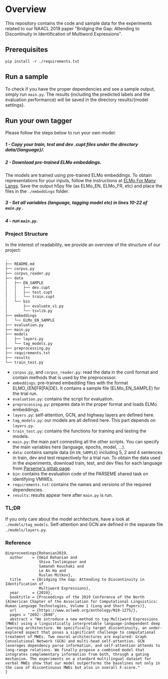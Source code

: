 # Overview
This repository contains the code and sample data for the experiments related to our NAACL 2019 paper "Bridging the Gap: Attending to Discontinuity in Identification of Multiword Expressions".
 
## Prerequisites
```
pip install -r ./requirements.txt
```

## Run a sample 

To check if you have the proper dependencies and see a sample output, simply run `main.py`. The results (including the predicted labels and the evaluation performance) will be saved in the directory results/{model settings}.

## Run your own tagger
Please follow the steps below to run your own model:

##### 1 - Copy your train, test and dev .cupt files under the directory data/{language}/.

##### 2 - Download pre-trained ELMo embeddings.

The models are trained using pre-trained ELMo embeddings. To obtain representations for your inputs, follow the instructions at [ELMo For Many Langs](https://github.com/HIT-SCIR/ELMoForManyLangs). Save the output h5py file (as ELMo_EN, ELMo_FR, etc) and place the files in the `./embeddings` folder. 

##### 3 - Set all variables (language, tagging model etc) in lines 10-22 of `main.py` .

##### 4 - run `main.py`.

### Project Structure
In the interest of readability, we provide an overview of the structure of our project: 

```bash
.
├── README.md
├── corpus.py
├── corpus_reader.py
├── data
│   ├── EN_SAMPLE
│   │   ├── dev.cupt
│   │   ├── test.cupt
│   │   └── train.cupt
│   └── bin
│       ├── evaluate_v1.py
│       └── tsvlib.py
├── embeddings
│   └── ELMo_EN_SAMPLE
├── evaluation.py
├── main.py
├── models
│   ├── layers.py
│   └── tag_models.py
├── preprocessing.py
├── requirements.txt
├── results
└── train_test.py
```
- `corpus.py`, and `corpus_reader.py`: read the data in the conll format and contain methods that is used by the preprocessor. 
- `embeddings`: pre-trained embedding files with the format ELMO_{EN|FR|FA|DE}. It contains a sample file (ELMo_EN_SAMPLE) for the trial run.  
- `evaluation.py`: contains the script for evaluation. 
- `preprocessing.py`: prepares data in the proper format and loads ELMo embeddings. 
- `layers.py`: self-attention, GCN, and highway layers are defined here. 
- `tag_models.py`: our models are all defined here. This part depends on `layers.py`.
- `train_test.py`: contains the functions for training and testing the models. 
- `main.py`: the main part connesting all the other scripts. You can specify the main variables here (language, epochs, model, ...).
- `data`: contains sample data (in `EN_SAMPLE`) including 5, 2 and 4 sentences in train, dev and test respectively for a trial run. To obtain the data used in the experiments, download train, test, and dev files for each language from [Parseme's gitlab page](https://gitlab.com/parseme/sharedtask-data/tree/master/1.1). 
- `bin`: contains the evaluation code of the PARSEME shared task on identifying VMWEs.
- `requirements.txt`: contains the names and versions of the required dependencies. 
- `results`: results appear here after `main.py` is run. 

### TL;DR

If you only care about the model architecture, have a look at `./models/tag_models`. Self-attention and GCN are defined in the separate file `./models/layers.py`.

### Reference
```
@inproceedings{Rohanian2019,
  author    = {Omid Rohanian and
               Shiva Taslimipoor and
               Samaneh Kouchaki and
               Le An Ha and
               Ruslan Mitkov},
  title     = {Bridging the Gap: Attending to Discontinuity in Identification of
               Multiword Expressions},
  year      = {2019},
  booktitle = {Proceedings of the 2019 Conference of the North {A}merican Chapter of the Association for Computational Linguistics: Human Language Technologies, Volume 1 (Long and Short Papers)},
  url       = {https://www.aclweb.org/anthology/N19-1275/},
  pages = "2692--2698",
  abstract = "We introduce a new method to tag Multiword Expressions (MWEs) using a linguistically interpretable language-independent deep learning architecture. We specifically target discontinuity, an under-explored aspect that poses a significant challenge to computational treatment of MWEs. Two neural architectures are explored: Graph Convolutional Network (GCN) and multi-head self-attention. GCN leverages dependency parse information, and self-attention attends to long-range relations. We finally propose a combined model that integrates complementary information from both, through a gating mechanism. The experiments on a standard multilingual dataset for verbal MWEs show that our model outperforms the baselines not only in the case of discontinuous MWEs but also in overall F-score."
}
```
